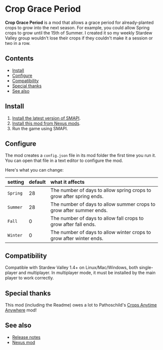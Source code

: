 # Crop Grace Period
**Crop Grace Period** is a mod that allows a grace period for already-planted crops to grow into the next season. For example, you could allow Spring crops to grow until the 15th of Summer. I created it so my weekly Stardew Valley group wouldn't lose their crops if they couldn't make it a session or two in a row.

## Contents
* [Install](#install)
* [Configure](#configure)
* [Compatibility](#compatibility)
* [Special thanks](#special-thanks)
* [See also](#see-also)

## Install
1. [Install the latest version of SMAPI](https://smapi.io/).
2. [Install this mod from Nexus mods](https://www.nexusmods.com/stardewvalley/mods/7203).
3. Run the game using SMAPI.

## Configure
The mod creates a `config.json` file in its mod folder the first time you run it. You can open that
file in a text editor to configure the mod.

Here's what you can change:

setting              | default     | what it affects
:------------------- | :---------- | :------------------
`Spring`    | 28 | The number of days to allow spring crops to grow after spring ends.
`Summer`    | 28 | The number of days to allow summer crops to grow after summer ends.
`Fall`      | 0 | The number of days to allow fall crops to grow after fall ends.
`Winter`    | 0 | The number of days to allow winter crops to grow after winter ends.

## Compatibility
Compatible with Stardew Valley 1.4+ on Linux/Mac/Windows, both single-player and multiplayer. In
multiplayer mode, it must be installed by the main player to work correctly.

## Special thanks
This mod (including the Readme) owes a lot to Pathoschild's [Crops Anytime Anywhere](https://www.nexusmods.com/stardewvalley/mods/3000) mod!

## See also
* [Release notes](release-notes.md)
* [Nexus mod](https://www.nexusmods.com/stardewvalley/mods/7203)
